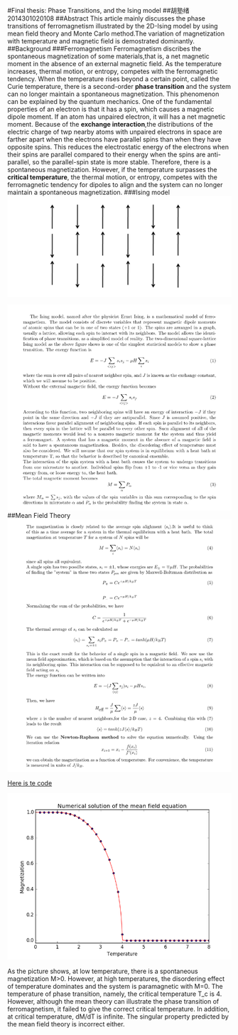 #Final thesis: Phase Transitions, and the Ising model
##胡塾绪 2014301020108
##Abstract
This article mainly discusses the phase transitions of ferromagnetism illustrated by the 2D-Ising model by using mean field theory and Monte Carlo method.The variation of magnetization with temperature and magnetic field is demostrated dominantly.
##Background
###Ferromagnetism
Ferromagnetism discribes the spontaneous magnetization of some materials,that is, a net magnetic moment in the absence of an external magnetic field. As the temperature increases, thermal motion, or entropy, competes with the ferromagnetic tendency. When the temperature rises beyond a certain point, called the Curie temperature, there is a second-order **phase transition** and the system can no longer maintain a spontaneous magnetization.
This phenomenon can be explained by the quantum mechanics. One of the fundamental properties of an electron is that it has a spin, which causes a magnetic dipole moment. If an atom has unpaired electron, it will has a net magnetic moment. Because of the **exchange interaction**,the distributions of the electric charge of twp nearby atoms with unpaired electrons in space are farther apart when the electrons have parallel spins than when they have opposite spins. This reduces the electrostatic energy of the electrons when their spins are parallel compared to their energy when the spins are anti-parallel, so the parallel-spin state is more stable. Therefore, there is a spontaneous magnetization.
However, if the temperature surpasses the **critical temperature**, the thermal motion, or entropy, competes with the ferromagnetic tendency for dipoles to align and the system can no longer maintain a spontaneous magnetization.
###Ising model 
![](https://github.com/earthhero2016/compuational_physics_N2014301020108/blob/master/XX1/Ising.png)

![](https://github.com/earthhero2016/compuational_physics_N2014301020108/blob/master/XX1/2016-12-28_110633.png)
##Mean Field Theory
![](https://github.com/earthhero2016/compuational_physics_N2014301020108/blob/master/XX1/2016-12-28_153747.png)

[Here is te code](https://github.com/earthhero2016/compuational_physics_N2014301020108/blob/master/XX1/8.1.py)

![](https://github.com/earthhero2016/compuational_physics_N2014301020108/blob/master/XX1/Mean%20field.png)

As the picture shows, at low temperature, there is a spontaneous magnetization M>0. However, at high temperatures, the disordering effect of temperature dominates and the system is paramagnetic with M=0. The temperature of phase transition, namely, the critical temperature T_c is 4. However, although the mean theory can illustrate the phase transition of ferromagnetism, it failed to give the correct critical temperature. In addition, at critical temperature, dM/dT is infinite. The singular property predicted by the mean field theory is incorrect either.
